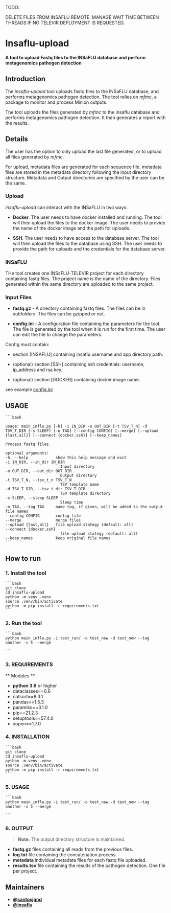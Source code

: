 TODO:

DELETE FILES FROM INSAFLU REMOTE.
MANAGE WAIT TIME BETWEEN THREADS IF NO TELEVIR DEPLOYMENT IS REQUESTED.

# Insaflu-upload

**A tool to upload Fastq files to the INSaFLU database and perform metagenomics pathogen detection**

## Introduction

The _insaflu-upload_ tool uploads fastq files to the INSaFLU database, and performs metagenomics pathogen detection. The tool relies on _mfmc_, a package to monitor and process Minion outputs.

The tool uploads the files generated by _mfmc_ to the insaflu database and performs metagenomics pathogen detection. It then generates a report with the results.

## Details

The user has the option to only upload the last file generated, or to upload all files generated by _mfmc_.

For upload, metadata files are generated for each sequence file. metadata files are stored in the metadata directory following the input directory structure. Metadata and Output directories are specified by the user can be the same.

### Upload

_insaflu-upload_ can interact with the INSaFLU in two ways:

- **Docker**. The user needs to have docker installed and running. The tool will then upload the files to the docker image. The user needs to provide the name of the docker image and the path for uploads.

- **SSH**. The user needs to have access to the database server. The tool will then upload the files to the database using SSH. The user needs to provide the path for uploads and the credentials for the database server.

### INSaFLU

THe tool creates one INSaFLU-TELEVIR project for each directory containing fastq files. The project name is the name of the directory. Files generated within the same directory are uploaded to the same project.

### Input Files

- **fastq.gz** - A directory containing fastq files. The files can be in subfolders. The files can be gzipped or not.

- **config.ini** - A configuration file containing the parameters for the tool. The file is generated by the tool when it is run for the first time. The user can edit the file to change the parameters.

Config must contain:

- section [INSAFLU] containing insaflu username and app directory path.

- (optional) section [SSH] containing ssh credentials: username, ip_address and rsa key;

- (optional) section [DOCKER] containing docker image name.

see example [config.ini](config.ini)

## USAGE

    ```bash

    usage: main_influ.py [-h] -i IN_DIR -o OUT_DIR [-t TSV_T_N] -d TSV_T_DIR [-s SLEEP] [-n TAG] [--config CONFIG] [--merge] [--upload {last,all}] [--connect {docker,ssh}] [--keep_names]

    Process fastq files.

    optional arguments:
    -h, --help            show this help message and exit
    -i IN_DIR, --in_dir IN_DIR
                            Input directory
    -o OUT_DIR, --out_dir OUT_DIR
                            Output directory
    -t TSV_T_N, --tsv_t_n TSV_T_N
                            TSV template name
    -d TSV_T_DIR, --tsv_t_dir TSV_T_DIR
                            TSV template directory
    -s SLEEP, --sleep SLEEP
                            Sleep time
    -n TAG, --tag TAG     name tag, if given, will be added to the output file names
    --config CONFIG       config file
    --merge               merge files
    --upload {last,all}   file upload stategy (default: all)
    --connect {docker,ssh}
                            file upload stategy (default: all)
    --keep_names          keep original file names
    ```

## How to run

### 1. Install the tool

    ```bash
    git clone
    cd insaflu-upload
    python -m venv .venv
    source .venv/bin/activate
    python -m pip install -r requirements.txt
    ```

### 2. Run the tool

    ```bash
    python main_influ.py -i test_run/ -o test_new -d test_new --tag another -s 5 --merge

    ```

### 3. REQUIREMENTS

** Modules **

- **python 3.6** or higher
- dataclasses==0.6
- natsort==8.3.1
- pandas==1.5.3
- paramiko==3.1.0
- pip==21.2.3
- setuptools==57.4.0
- xopen==1.7.0

### 4. INSTALLATION

    ```bash
    git clone
    cd insaflu-upload
    python -m venv .venv
    source .venv/bin/activate
    python -m pip install -r requirements.txt
    ```

### 5. USAGE

    ```bash
    python main_influ.py -i test_run/ -o test_new -d test_new --tag another -s 5 --merge

    ```

### 6. OUTPUT

> **Note:** The output directory structure is maintained.

- **fastq.gz** files containing all reads from the previous files.
- **log.txt** file containing the concatenation process.
- **metadata** individual metadata files for each fastq file uploaded.
- **results.tsv** file containing the results of the pathogen detection. One file per project.

## Maintainers

- [**@santosjgnd**](https://github.com/SantosJGND)
- [**@insaflu**](https://github.com/insapathogenomics)

